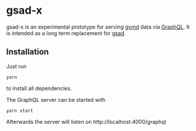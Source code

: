 # gsad-x

gsad-x is an experimental prototype for serving [gvmd](https://github.com/greenbone/gvm)
data via [GraphQL](https://graphql.org/). It is intended as a long term
replacement for [gsad](https://github.com/greenbone/gsa/tree/master/gsad).

## Installation

Just run
```
yarn
```

to install all dependencies.

The GraphQL server can be started with

```
yarn start
```

Afterwards the server will listen on http://localhost:4000/graphql
